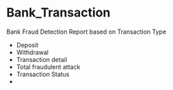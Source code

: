# Bank_Transaction
Bank Fraud Detection Report based on Transaction Type 
 - Deposit
 - Withdrawal
 - Transaction detail
 - Total fraudulent attack
 - Transaction Status
 - 
